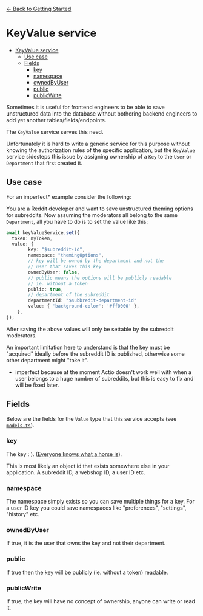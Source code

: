 [<- Back to Getting Started](../../../docs/README.md) 

# KeyValue service

- [KeyValue service](#keyvalue-service)
  - [Use case](#use-case)
  - [Fields](#fields)
    - [key](#key)
    - [namespace](#namespace)
    - [ownedByUser](#ownedbyuser)
    - [public](#public)
    - [publicWrite](#publicwrite)

Sometimes it is useful for frontend engineers to be able to save unstructured data into the database without bothering backend engineers to add yet another tables/fields/endpoints.

The `KeyValue` service serves this need.

Unfortunately it is hard to write a generic service for this purpose without knowing the authorization rules of the specific application, but the `KeyValue` service sidesteps this issue by assigning ownership of a `Key` to the `User` or `Department` that first created it.

## Use case

For an imperfect* example consider the following:

You are a Reddit developer and want to save unstructured theming options for subreddits. Now assuming the moderators all belong to the same `Department`, all you have to do is to set the value like this:

```ts
await keyValueService.set({
  token: myToken,
  value: {
        key: "$subreddit-id",
        namespace: "themingOptions",
        // key will be owned by the department and not the
        // user that saves this key
        ownedByUser: false,
        // public means the options will be publicly readable
        // ie. without a token
        public: true,
        // department of the subreddit
        departmentId: "$subbredit-department-id"
        value: { 'background-color': '#ff0000' },
    },
});
```

After saving the above values will only be settable by the subreddit moderators.

An important limitation here to understand is that the key must be "acquired" ideally before the subreddit ID is published, otherwise some other department might "take it".

* imperfect because at the moment Actio doesn't work well with when a user belongs to a huge number of subreddits, but this is easy to fix and will be fixed later.

## Fields

Below are the fields for the `Value` type that this service accepts (see [`models.ts`](./models.ts)).

### key

The key : ). ([Everyone knows what a horse is](https://en.wikipedia.org/wiki/Nowe_Ateny#:~:text=Nowe%20Ateny%20is%20the%20source,a%20stinking%20kind%20of%20animal.)).

This is most likely an object id that exists somewhere else in your application. A subreddit ID, a webshop ID, a user ID etc.

### namespace

The namespace simply exists so you can save multiple things for a key. For a user ID key you could save namespaces like "preferences", "settings", "history" etc.

### ownedByUser

If true, it is the user that owns the key and not their department.

### public

If true then the key will be publicly (ie. without a token) readable.

### publicWrite

If true, the key will have no concept of ownership, anyone can write or read it.